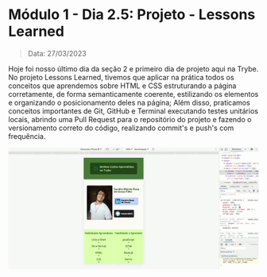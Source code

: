 # Módulo 1 - Dia 2.5: Projeto - Lessons Learned

> Data: 27/03/2023

Hoje foi nosso último dia da seção 2 e primeiro dia de projeto aqui na Trybe. No projeto Lessons Learned, tivemos que aplicar na prática todos os conceitos que aprendemos sobre HTML e CSS estruturando a página corretamente, de forma semanticamente coerente, estilizando os elementos e organizando o posicionamento deles na página; Além disso, praticamos conceitos importantes de Git, GitHub e Terminal executando testes unitários locais, abrindo uma Pull Request para o repositório do projeto e fazendo o versionamento correto do código, realizando commit's e push's com frequência.

<p align=center><img src='gravacao.gif'></p>